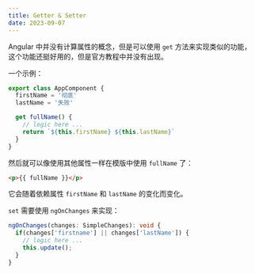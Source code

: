 ```yaml
---
title: Getter & Setter
date: 2023-09-07
---
```


Angular 中并没有计算属性的概念，但是可以使用 `get` 方法来实现类似的功能，这个功能还挺好用的，但是官方教程中并没有出现。

一个示例：

```ts
export class AppComponent {
  firstName = '彻底'
  lastName = '失败'

  get fullName() {
    // logic here ...
    return `${this.firstName} ${this.lastName}`
  }
}
```

然后就可以像使用其他属性一样在模版中使用 `fullName` 了：

```html
<p>{{ fullName }}</p>
```

它会随着依赖属性 `firstName` 和 `lastName` 的变化而变化。

`set` 需要使用 `ngOnChanges` 来实现：

```ts
ngOnChanges(changes: SimpleChanges): void {
  if(changes['firstname'] || changes['lastName']) {
    // logic here ...
    this.update();
  }
}
```

